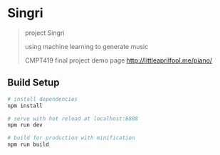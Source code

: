 # Singri

> project Singri
>
> using machine learning to generate music
>
> CMPT419 final project demo page
> http://littleaprilfool.me/piano/

## Build Setup

``` bash
# install dependencies
npm install

# serve with hot reload at localhost:8888
npm run dev

# build for production with minification
npm run build
```


